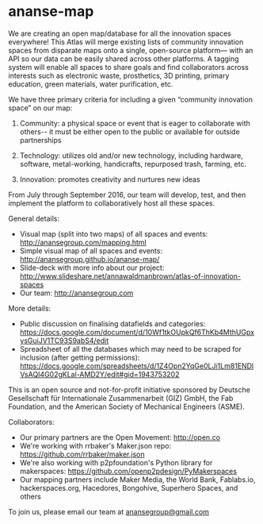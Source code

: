 # ananse-map
We are creating an open map/database for all the innovation spaces everywhere! This Atlas will merge existing lists of community innovation spaces from disparate maps onto a single, open-source platform— with an API so our data can be easily shared across other platforms. A tagging system will enable all spaces to share goals and find collaborators across interests such as electronic waste, prosthetics, 3D printing, primary education, green materials, water purification, etc. 

We have three primary criteria for including a given “community innovation space” on our map:

1. Community: a physical space or event that is eager to collaborate with others-- it must be either open to the public or available for outside partnerships

2. Technology: utilizes old and/or new technology, including hardware, software, metal-working, handicrafts, repurposed trash, farming, etc.

3. Innovation: promotes creativity and nurtures new ideas

From July through September 2016, our team will develop, test, and then implement the platform to collaboratively host all these spaces.

General details:
- Visual map (split into two maps) of all spaces and events: http://anansegroup.com/mapping.html 
- Simple visual map of all spaces and events: http://anansegroup.github.io/ananse-map/
- Slide-deck with more info about our project: http://www.slideshare.net/annawaldmanbrown/atlas-of-innovation-spaces 
- Our team: http://anansegroup.com

More details:
- Public discussion on finalising datafields and categories: https://docs.google.com/document/d/10Wf1tkOUpkQf6ThKb4MthUGpxysGuiJV1TC93S9abS4/edit
- Spreadsheet of all the databases which may need to be scraped for inclusion (after getting permissions): https://docs.google.com/spreadsheets/d/1Z4Opn2YqGe0LJi1Lm81ENDlVsAQI4G02gKLal-AMD2Y/edit#gid=1943753202 

This is an open source and not-for-profit initiative sponsored by Deutsche Gesellschaft für Internationale Zusammenarbeit (GIZ) GmbH, the Fab Foundation, and the American Society of Mechanical Engineers (ASME).

Collaborators:
- Our primary partners are the Open Movement: http://open.co
- We're working with rrbaker's Maker.json repo: https://github.com/rrbaker/maker.json
- We're also working with p2pfoundation's Python library for makerspaces: https://github.com/openp2pdesign/PyMakerspaces
- Our mapping partners include Maker Media, the World Bank, Fablabs.io, hackerspaces.org, Hacedores, Bongohive, Superhero Spaces, and others

To join us, please email our team at anansegroup@gmail.com
